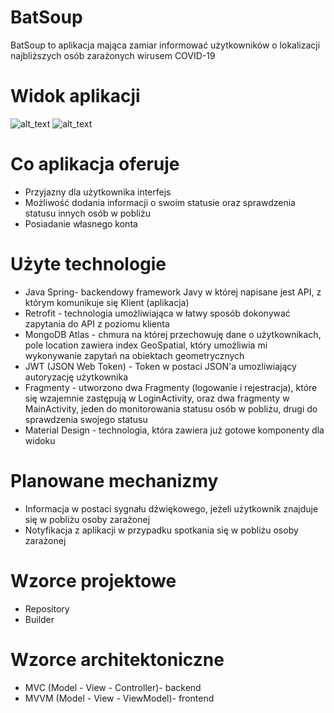 # BatSoup

BatSoup to aplikacja mająca zamiar informować użytkowników o lokalizacji najbliższych osób zarażonych wirusem COVID-19


# Widok aplikacji
![alt_text](https://i.imgur.com/NzOe7Ebm.png) ![alt_text](https://i.imgur.com/2NMPm8Ym.png)


# Co aplikacja oferuje
  - Przyjazny dla użytkownika interfejs
  - Możliwość dodania informacji o swoim statusie oraz sprawdzenia statusu innych osób w pobliżu
  - Posiadanie własnego konta

# Użyte technologie
  - Java Spring- backendowy framework Javy w której napisane jest API, z którym komunikuje się Klient (aplikacja)
  - Retrofit - technologia umożliwiająca w łatwy sposób dokonywać zapytania do API z poziomu klienta
  - MongoDB Atlas - chmura na której przechowuję dane o użytkownikach, pole location zawiera index GeoSpatial, który umożliwia mi wykonywanie zapytań na obiektach geometrycznych
  - JWT (JSON Web Token) - Token w postaci JSON'a umozliwiający autoryzację użytkownika 
  - Fragmenty - utworzono dwa Fragmenty (logowanie i rejestracja), które się wzajemnie zastępują w LoginActivity, oraz dwa fragmenty w MainActivity, jeden do monitorowania statusu osób w pobliżu, drugi do sprawdzenia swojego statusu
  - Material Design - technologia, która zawiera już gotowe komponenty dla widoku
# Planowane mechanizmy
- Informacja w postaci sygnału dźwiękowego, jeżeli użytkownik znajduje się w pobliżu osoby zarażonej
- Notyfikacja z aplikacji w przypadku spotkania się w pobliżu osoby zarażonej

# Wzorce projektowe
- Repository
- Builder

# Wzorce architektoniczne
- MVC (Model - View - Controller)- backend
- MVVM (Model - View - ViewModel)- frontend 

